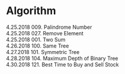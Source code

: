 # Algorithm

4.25.2018 009. Palindrome Number    
4.25.2018 027. Remove Element  
4.25.2018 001. Two Sum  
4.26.2018 100. Same Tree  
4.27.2018 101. Symmetric Tree  
4.28.2018 104. Maximum Depth of Binary Tree  
4.30.2018 121. Best Time to Buy and Sell Stock  
